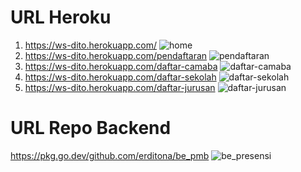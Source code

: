 # URL Heroku

1. https://ws-dito.herokuapp.com/
   ![home]()
2. https://ws-dito.herokuapp.com/pendaftaran
   ![pendaftaran]()
3. https://ws-dito.herokuapp.com/daftar-camaba
   ![daftar-camaba]()
4. https://ws-dito.herokuapp.com/daftar-sekolah
   ![daftar-sekolah]()
5. https://ws-dito.herokuapp.com/daftar-jurusan
   ![daftar-jurusan]()

# URL Repo Backend

https://pkg.go.dev/github.com/erditona/be_pmb
![be_presensi]()
